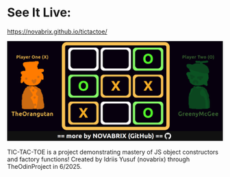 # See It Live:
https://novabrix.github.io/tictactoe/

![Banner Image](img/tictactoeSample.png)

TIC-TAC-TOE is a project demonstrating mastery of JS object constructors and factory functions! Created by Idriis Yusuf (novabrix) through TheOdinProject in 6/2025.
